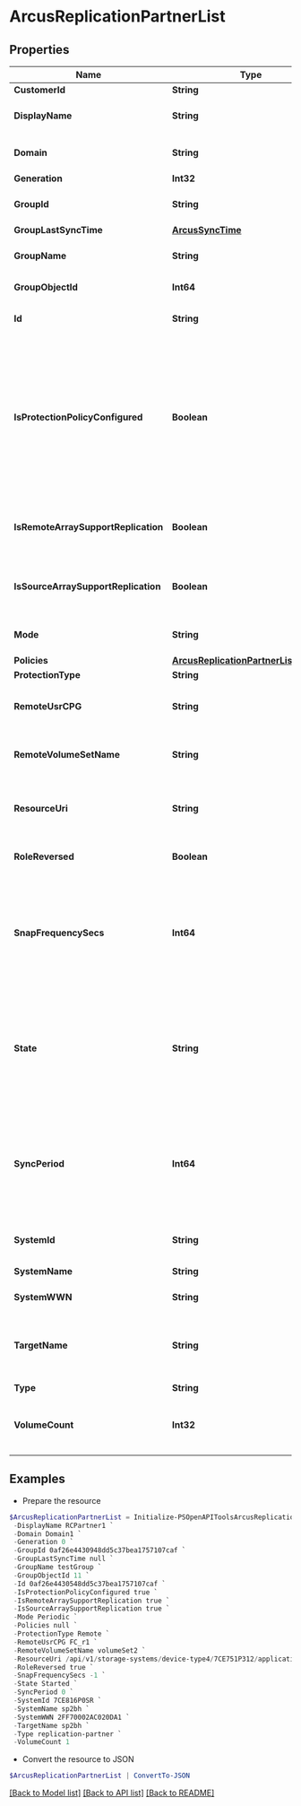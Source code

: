 # ArcusReplicationPartnerList
## Properties

Name | Type | Description | Notes
------------ | ------------- | ------------- | -------------
**CustomerId** | **String** | customer ID | [optional] 
**DisplayName** | **String** | Replication partner display name. | [optional] 
**Domain** | **String** | Domain that the resource belongs to. | [optional] 
**Generation** | **Int32** | generation | [optional] 
**GroupId** | **String** | Unique id of replication partner remote group | [optional] 
**GroupLastSyncTime** | [**ArcusSyncTime**](ArcusSyncTime.md) |  | [optional] 
**GroupName** | **String** | Replication partner remote group name. | [optional] 
**GroupObjectId** | **Int64** | Replication partner group ID. | [optional] 
**Id** | **String** | Unique Identifier of the replication partner. | [optional] 
**IsProtectionPolicyConfigured** | **Boolean** | Boolean value to indicate if protection policy is properly configured on the volume set. If it is set to false, user needs to either delete the policy or fix the policy configuration. All other operations will be blocked in this scenario. | [optional] 
**IsRemoteArraySupportReplication** | **Boolean** | Boolean value to indicate if remote array OS version supports replication | [optional] 
**IsSourceArraySupportReplication** | **Boolean** | Boolean value to indicate if source array OS version supports replication | [optional] 
**Mode** | **String** | Replication partner group mode. | [optional] 
**Policies** | [**ArcusReplicationPartnerListPolicies**](ArcusReplicationPartnerListPolicies.md) |  | [optional] 
**ProtectionType** | **String** | Type of protection | [optional] 
**RemoteUsrCPG** | **String** | Name for which the user space is allocated on the remote target. | [optional] 
**RemoteVolumeSetName** | **String** | Target volume set name where remote protection is enabled | [optional] 
**ResourceUri** | **String** | resourceUri for replication partner list where volume set is remote protected | [optional] 
**RoleReversed** | **Boolean** | Remote group role switched due to a fail over. | [optional] 
**SnapFrequencySecs** | **Int64** | Specifies the interval in seconds at which remote group takes coordinated snapshots. This field applies only to Async mode: it is set to -1 otherwise. | [optional] 
**State** | **String** | Status of the Remote group for the replication partner. Can be New, Starting, Started, Restart, Stopped, Backup, Failsafe or Logging. Null if unset. | [optional] 
**SyncPeriod** | **Int64** | Time period in seconds for automatic resynchronization. The value must be at least five minutes and not more than one year. Defaults to 0. | [optional] 
**SystemId** | **String** | Unique ID or serial number of the system. | [optional] 
**SystemName** | **String** | Name of the system. | [optional] 
**SystemWWN** | **String** | WWN of the system. | [optional] 
**TargetName** | **String** | Target to which the volume group is mirrored. This is the same as replication partner. | [optional] 
**Type** | **String** | type | [optional] 
**VolumeCount** | **Int32** | Number of volumes in the group for a replication partner. | [optional] 

## Examples

- Prepare the resource
```powershell
$ArcusReplicationPartnerList = Initialize-PSOpenAPIToolsArcusReplicationPartnerList  -CustomerId fc5f41652a53497e88cdcebc715cc1cf `
 -DisplayName RCPartner1 `
 -Domain Domain1 `
 -Generation 0 `
 -GroupId 0af26e4430948dd5c37bea1757107caf `
 -GroupLastSyncTime null `
 -GroupName testGroup `
 -GroupObjectId 11 `
 -Id 0af26e4430548dd5c37bea1757107caf `
 -IsProtectionPolicyConfigured true `
 -IsRemoteArraySupportReplication true `
 -IsSourceArraySupportReplication true `
 -Mode Periodic `
 -Policies null `
 -ProtectionType Remote `
 -RemoteUsrCPG FC_r1 `
 -RemoteVolumeSetName volumeSet2 `
 -ResourceUri /api/v1/storage-systems/device-type4/7CE751P312/applicationsets/9c3c4f29a82fd8d632ff379116fa0b8f/replication-partners/0af26e4430548dd5c37bea1757107caf `
 -RoleReversed true `
 -SnapFrequencySecs -1 `
 -State Started `
 -SyncPeriod 0 `
 -SystemId 7CE816P0SR `
 -SystemName sp2bh `
 -SystemWWN 2FF70002AC020DA1 `
 -TargetName sp2bh `
 -Type replication-partner `
 -VolumeCount 1
```

- Convert the resource to JSON
```powershell
$ArcusReplicationPartnerList | ConvertTo-JSON
```

[[Back to Model list]](../README.md#documentation-for-models) [[Back to API list]](../README.md#documentation-for-api-endpoints) [[Back to README]](../README.md)

